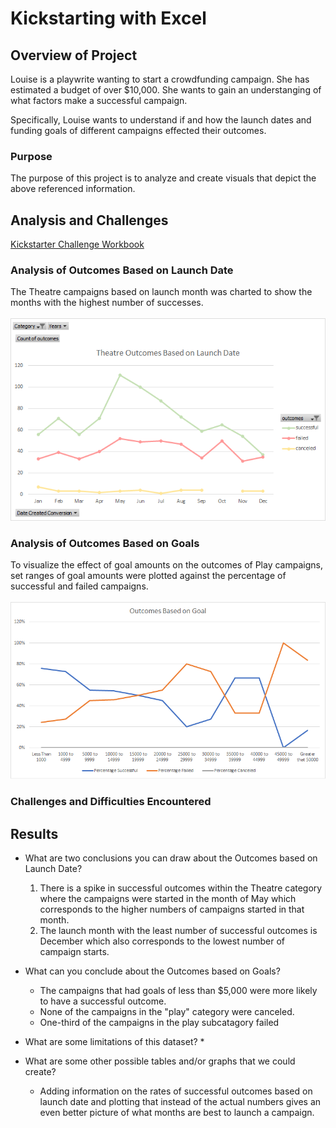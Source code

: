 # Kickstarting with Excel

## Overview of Project

Louise is a playwrite wanting to start a crowdfunding campaign. She has estimated a budget of over $10,000. She wants to gain an understanging of what factors make a successful campaign.

Specifically, Louise wants to understand if and how the launch dates and funding goals of different campaigns effected their outcomes.

### Purpose
The purpose of this project is to analyze and create visuals that depict the above referenced information.

## Analysis and Challenges
[Kickstarter Challenge Workbook](./Kickstarter_Challenge.xlsx)
### Analysis of Outcomes Based on Launch Date
The Theatre campaigns based on launch month was charted to show the months with the highest number of successes.  
</br> 
![Outcomes Based on Launch Date](./Theatre_Outcomes_vs_Launch.png)
### Analysis of Outcomes Based on Goals
To visualize the effect of goal amounts on the outcomes of Play campaigns, set ranges of goal amounts were plotted against the percentage of successful and failed campaigns.  
</br>
![Outcomes vs. Goals](./Outcomes_vs_Goals.png)
### Challenges and Difficulties Encountered

## Results

- What are two conclusions you can draw about the Outcomes based on Launch Date?
  1. There is a spike in successful outcomes within the Theatre category where the campaigns were started in the month of May which corresponds to the higher numbers of campaigns started in that month.
  2. The launch month with the least number of successful outcomes is December which also corresponds to the lowest number of campaign starts.
  
- What can you conclude about the Outcomes based on Goals?
  * The campaigns that had goals of less than $5,000 were more likely to have a successful outcome.
  * None of the campaigns in the "play" category were canceled.
  * One-third of the campaigns in the play subcatagory failed

- What are some limitations of this dataset?
  * 
  
- What are some other possible tables and/or graphs that we could create?
  * Adding information on the rates of successful outcomes based on launch date and plotting that instead of the actual numbers gives an even better picture of what months are best to launch a campaign. 
